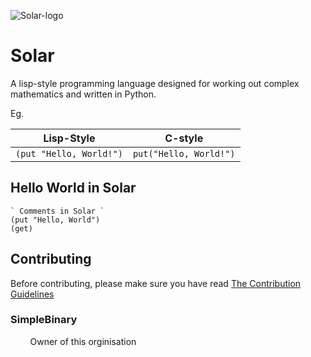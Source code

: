 ![Solar-logo](https://github.com/Solar-language/Solar/blob/master/media/Solar-Logo.png?raw=true)
# Solar
A lisp-style programming language designed for working out complex mathematics and written in Python.

Eg.

|Lisp-Style                    |C-style       |
|------------------------------|--------------|
|`(put "Hello, World!")`     |`put("Hello, World!")`|

## Hello World in Solar
```
` Comments in Solar `
(put "Hello, World")
(get)
```

## Contributing
Before contributing, please make sure you have read [The Contribution Guidelines](/CONTRIBUTING.md)

### SimpleBinary
&nbsp;&nbsp;&nbsp;&nbsp;&nbsp;&nbsp;&nbsp;&nbsp;Owner of this orginisation

   
